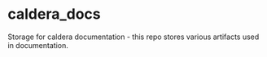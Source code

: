 # caldera_docs
Storage for caldera documentation - this repo stores various artifacts used in documentation.

